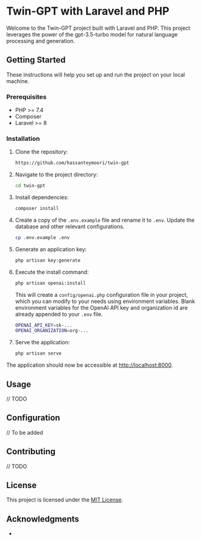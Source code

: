 # Twin-GPT with Laravel and PHP

Welcome to the Twin-GPT project built with Laravel and PHP. This project leverages the power of the gpt-3.5-turbo model for natural language processing and generation.

## Getting Started

These instructions will help you set up and run the project on your local machine.

### Prerequisites

- PHP >= 7.4
- Composer
- Laravel >= 8

### Installation

1. Clone the repository:

    ```bash
    https://github.com/hassanteymoori/twin-gpt
    ```

2. Navigate to the project directory:

    ```bash
    cd twin-gpt
    ```

3. Install dependencies:

    ```bash
    composer install
    ```

4. Create a copy of the `.env.example` file and rename it to `.env`. Update the database and other relevant configurations.

    ```bash
    cp .env.example .env
    ```

5. Generate an application key:

    ```bash
    php artisan key:generate
    ```

6. Execute the install command:

    ```bash
    php artisan openai:install
    ```
   This will create a `config/openai.php` configuration file in your project, which you can modify to your needs using environment variables. Blank environment variables for the OpenAI API key and organization id are already appended to your `.env` file.
    
    ```bash
    OPENAI_API_KEY=sk-...
    OPENAI_ORGANIZATION=org-...
    ```

7. Serve the application:

    ```bash
    php artisan serve
    ```

The application should now be accessible at [http://localhost:8000](http://localhost:8000).

## Usage

// TODO

## Configuration

// To be added

## Contributing

// TODO

## License

This project is licensed under the [MIT License](LICENSE.md).

## Acknowledgments

- 
